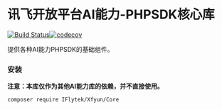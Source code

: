# 讯飞开放平台AI能力-PHPSDK核心库

[![Build Status](https://travis-ci.com/iFLYTEK-OP/websdk-php-core.svg?branch=master)](https://travis-ci.com/iFLYTEK-OP/websdk-php-core)[![codecov](https://codecov.io/gh/iFLYTEK-OP/websdk-php-core/branch/master/graph/badge.svg?token=F17Q99V6IH)](https://codecov.io/gh/iFLYTEK-OP/websdk-php-core)

提供各种AI能力PHPSDK的基础组件。

### 安装
**注意：本库仅作为其他AI能力库的依赖，并不直接使用。**
```sh
composer require IFlytek/Xfyun/Core
```
